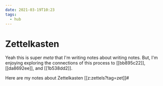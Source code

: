 ```yaml
---
date: 2021-03-19T10:23
tags:
  - hub
---
```


# Zettelkasten

Yeah this is super _meta_ that I'm writing notes about writing notes. But,
I'm enjoying exploring the connections of this process to [[bb895c22]],
[[da8692ee]], and [[1b538dd2]].

Here are my notes about Zettelkasten
[[z:zettels?tag=zet]]#
